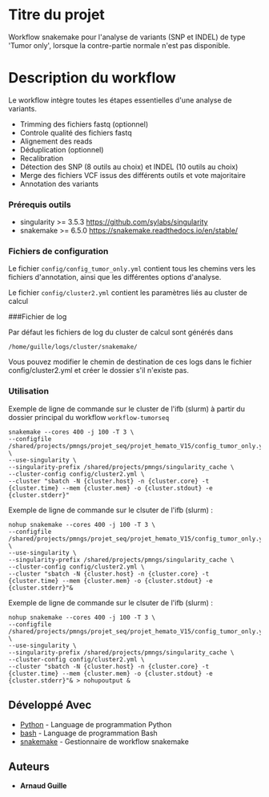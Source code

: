 # Titre du projet

Workflow snakemake pour l'analyse de variants (SNP et INDEL) de type 'Tumor only', lorsque la contre-partie normale n'est pas disponible.

# Description du workflow

Le workflow intègre toutes les étapes essentielles d'une analyse de variants.

* Trimming des fichiers fastq (optionnel)
* Controle qualité des fichiers fastq
* Alignement des reads
* Déduplication (optionnel)
* Recalibration
* Détection des SNP (8 outils au choix) et INDEL (10 outils au choix)
* Merge des fichiers VCF issus des différents outils et vote majoritaire
* Annotation des variants

### Prérequis outils

* singularity >= 3.5.3 https://github.com/sylabs/singularity
* snakemake >= 6.5.0 https://snakemake.readthedocs.io/en/stable/

### Fichiers de configuration

Le fichier ```config/config_tumor_only.yml``` contient tous les chemins vers les fichiers d'annotation, ainsi que les différentes options d'analyse.

Le fichier ```config/cluster2.yml``` contient les paramètres liés au cluster de calcul

###Fichier de log

Par défaut les fichiers de log du cluster de calcul sont générés dans

 ```
/home/guille/logs/cluster/snakemake/
```

Vous pouvez modifier le chemin de destination de ces logs dans le fichier config/cluster2.yml et créer le dossier s'il n'existe pas.


### Utilisation

Exemple de ligne de commande sur le cluster de l'ifb (slurm) à partir du dossier principal du workflow ```workflow-tumorseq```

```
snakemake --cores 400 -j 100 -T 3 \
--configfile /shared/projects/pmngs/projet_seq/projet_hemato_V15/config_tumor_only.yml \
--use-singularity \
--singularity-prefix /shared/projects/pmngs/singularity_cache \
--cluster-config config/cluster2.yml \
--cluster "sbatch -N {cluster.host} -n {cluster.core} -t {cluster.time} --mem {cluster.mem} -o {cluster.stdout} -e {cluster.stderr}"
```

Exemple de ligne de commande sur le clsuter de l'ifb (slurm) :

```
nohup snakemake --cores 400 -j 100 -T 3 \
--configfile /shared/projects/pmngs/projet_seq/projet_hemato_V15/config_tumor_only.yml \
--use-singularity \
--singularity-prefix /shared/projects/pmngs/singularity_cache \
--cluster-config config/cluster2.yml \
--cluster "sbatch -N {cluster.host} -n {cluster.core} -t {cluster.time} --mem {cluster.mem} -o {cluster.stdout} -e {cluster.stderr}"&
```

Exemple de ligne de commande sur le clsuter de l'ifb (slurm) :

```
nohup snakemake --cores 400 -j 100 -T 3 \
--configfile /shared/projects/pmngs/projet_seq/projet_hemato_V15/config_tumor_only.yml \
--use-singularity \
--singularity-prefix /shared/projects/pmngs/singularity_cache \
--cluster-config config/cluster2.yml \
--cluster "sbatch -N {cluster.host} -n {cluster.core} -t {cluster.time} --mem {cluster.mem} -o {cluster.stdout} -e {cluster.stderr}"& > nohupoutput &
```

## Développé Avec

* [Python](https://www.python.org/) - Language de programmation Python
* [bash](http://git.savannah.gnu.org/cgit/bash.git) - Language de programmation Bash
* [snakemake](https://bitbucket.org/johanneskoester/snakemake/wiki/Home) - Gestionnaire de workflow snakemake

## Auteurs

* **Arnaud Guille**



